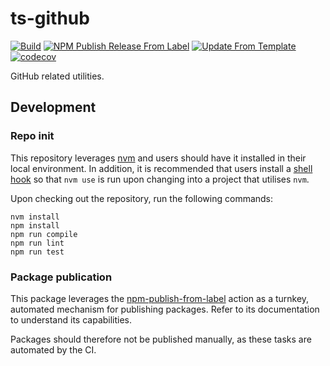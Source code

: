 # ts-github
[![Build](https://github.com/infrastructure-blocks/ts-github/actions/workflows/build.yml/badge.svg)](https://github.com/infrastructure-blocks/ts-github/actions/workflows/build.yml)
[![NPM Publish Release From Label](https://github.com/infrastructure-blocks/ts-github/actions/workflows/npm-publish-release-from-label.yml/badge.svg)](https://github.com/infrastructure-blocks/ts-github/actions/workflows/npm-publish-release-from-label.yml)
[![Update From Template](https://github.com/infrastructure-blocks/ts-github/actions/workflows/update-from-template.yml/badge.svg)](https://github.com/infrastructure-blocks/ts-github/actions/workflows/update-from-template.yml)
[![codecov](https://codecov.io/gh/infrastructure-blocks/ts-github/graph/badge.svg?token=TIRIYQLXT9)](https://codecov.io/gh/infrastructure-blocks/ts-github)

GitHub related utilities.

## Development

### Repo init

This repository leverages [nvm](https://github.com/nvm-sh/nvm) and users should have it installed in their local environment.
In addition, it is recommended that users install a [shell hook](https://github.com/nvm-sh/nvm#deeper-shell-integration)
so that `nvm use` is run upon changing into a project that utilises `nvm`.

Upon checking out the repository, run the following commands:
```shell
nvm install
npm install
npm run compile
npm run lint
npm run test
```

### Package publication

This package leverages the [npm-publish-from-label](https://github.com/infrastructure-blocks/npm-publish-from-label-action) action
as a turnkey, automated mechanism for publishing packages. Refer to its documentation to understand its capabilities.

Packages should therefore not be published manually, as these tasks are automated by the CI.
